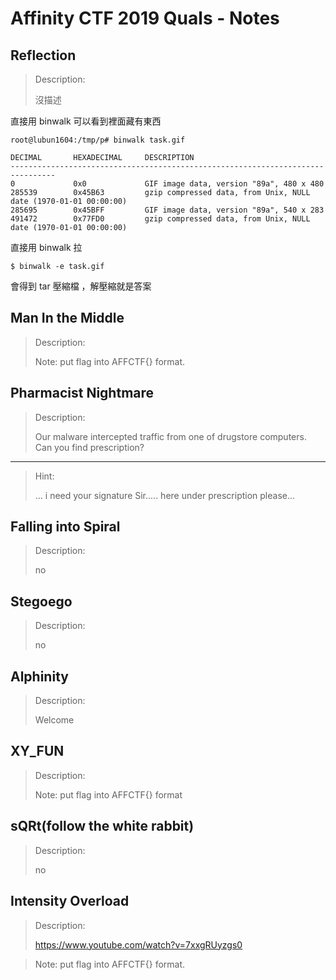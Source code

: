 # Affinity CTF 2019 Quals - Notes 

## Reflection
> Description:
>
> 沒描述

直接用 binwalk 可以看到裡面藏有東西

```
root@lubun1604:/tmp/p# binwalk task.gif

DECIMAL       HEXADECIMAL     DESCRIPTION
--------------------------------------------------------------------------------
0             0x0             GIF image data, version "89a", 480 x 480
285539        0x45B63         gzip compressed data, from Unix, NULL date (1970-01-01 00:00:00)
285695        0x45BFF         GIF image data, version "89a", 540 x 283
491472        0x77FD0         gzip compressed data, from Unix, NULL date (1970-01-01 00:00:00)

```

直接用 binwalk 拉
```
$ binwalk -e task.gif
```

會得到 tar 壓縮檔 ，解壓縮就是答案


## Man In the Middle
> Description:
>
> Note: put flag into AFFCTF{} format.







## Pharmacist Nightmare
> Description:
>
> Our malware intercepted traffic from one of drugstore computers. Can you find prescription?

---
> Hint:
>
> ... i need your signature Sir..... here under prescription please...



## Falling into Spiral
> Description:
>
> no

## Stegoego
> Description:
>
> no

## Alphinity
> Description:
>
> Welcome


## XY_FUN
> Description:
>
> Note: put flag into AFFCTF{} format



## sQRt(follow the white rabbit)
> Description:
>
> no

## Intensity Overload
> Description:
>
> https://www.youtube.com/watch?v=7xxgRUyzgs0

> Note: put flag into AFFCTF{} format.









